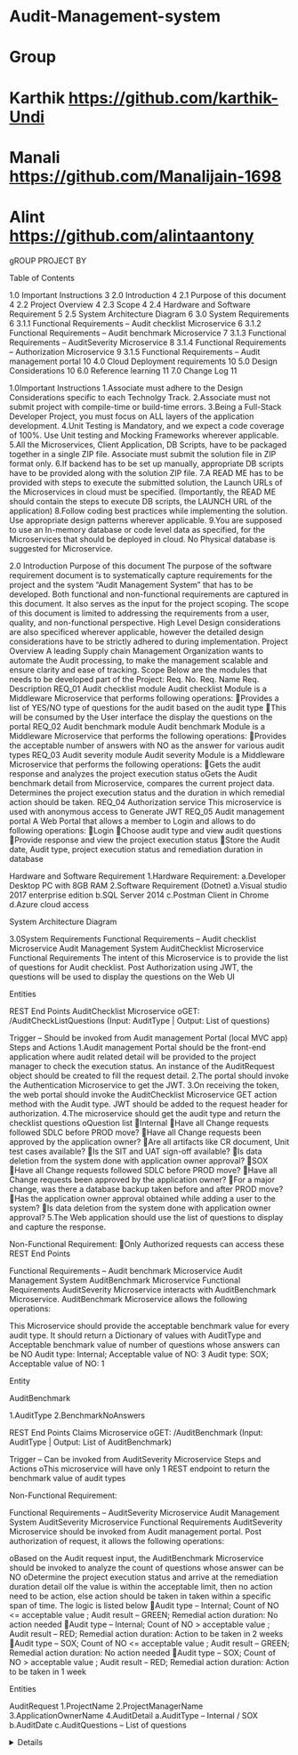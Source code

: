 # Audit-Management-system
# Group 
# Karthik https://github.com/karthik-Undi
# Manali https://github.com/Manalijain-1698
# Alint https://github.com/alintaantony


gROUP PROJECT BY 



Table of Contents

1.0	Important Instructions	3
2.0	Introduction	4
2.1	Purpose of this document	4
2.2	Project Overview	4
2.3	Scope	4
2.4	Hardware and Software Requirement	5
2.5	System Architecture Diagram	6
3.0	System Requirements	6
3.1.1	Functional Requirements – Audit checklist Microservice	6
3.1.2	Functional Requirements – Audit benchmark Microservice	7
3.1.3	Functional Requirements – AuditSeverity Microservice	8
3.1.4	Functional Requirements – Authorization Microservice	9
3.1.5	Functional Requirements – Audit management portal	10
4.0	Cloud Deployment requirements	10
5.0	Design Considerations	10
6.0	Reference learning	11
7.0	Change Log	11














1.0Important Instructions
1.Associate must adhere to the Design Considerations specific to each Technolgy Track.
2.Associate must not submit project with compile-time or build-time errors.
3.Being a Full-Stack Developer Project, you must focus on ALL layers of the application development.
4.Unit Testing is Mandatory, and we expect a code coverage of 100%. Use Unit testing and Mocking Frameworks wherever applicable.
5.All the Microservices, Client Application, DB Scripts, have to be packaged together in a single ZIP file. Associate must submit the solution file in ZIP format only.
6.If backend has to be set up manually, appropriate DB scripts have to be provided along with the solution ZIP file.
7.A READ ME has to be provided with steps to execute the submitted solution, the Launch URLs of the Microservices in cloud must be specified.
(Importantly, the READ ME should contain the steps to execute DB scripts, the LAUNCH URL of the application)
8.Follow coding best practices while implementing the solution. Use appropriate design patterns wherever applicable.
9.You are supposed to use an In-memory database or code level data as specified, for the Microservices that should be deployed in cloud. No Physical database is suggested for Microservice.














2.0
Introduction
Purpose of this document
The purpose of the software requirement document is to systematically capture requirements for the project and the system “Audit Management System” that has to be developed. Both functional and non-functional requirements are captured in this document. It also serves as the input for the project scoping. 
The scope of this document is limited to addressing the requirements from a user, quality, and non-functional perspective. 
High Level Design considerations are also specificed wherever applicable, however the detailed design considerations have to be strictly adhered to during implementation.
Project Overview
A leading Supply chain Management Organization wants to automate the Audit processing, to make the management scalable and ensure clarity and ease of tracking.
Scope
Below are the modules that needs to be developed part of the Project:
Req. No.	Req. Name	Req. Description
REQ_01	Audit checklist module	Audit checklist Module is a Middleware Microservice that performs following operations:
Provides a list of YES/NO type of questions for the audit based on the audit type
This will be consumed by the User interface the display the questions on the portal
REQ_02	Audit benchmark module	Audit benchmark Module is a Middleware Microservice that performs the following operations:
Provides the acceptable number of answers with NO as the answer for various audit types
REQ_03	Audit severity  module	Audit severity Module is a Middleware Microservice that performs the following operations:
Gets the audit response and analyzes the project execution status
oGets the Audit benchmark detail from Microservice, compares the current project data. Determines the project execution status and the duration in which remedial action should be taken.
REQ_04	Authorization service	This microservice is used with anonymous access to Generate JWT
REQ_05	Audit management portal	A Web Portal that allows a member to Login and allows to do following operations:
Login
Choose audit type and view audit questions
Provide response and view the project execution status
Store the Audit date, Audit type, project execution status and remediation duration in database

Hardware and Software Requirement
1.Hardware Requirement:
a.Developer Desktop PC with 8GB RAM
2.Software Requirement (Dotnet)
a.Visual studio 2017 enterprise edition
b.SQL Server 2014
c.Postman Client in Chrome
d.Azure cloud access



System Architecture Diagram


3.0System Requirements
Functional Requirements – Audit checklist Microservice
Audit Management System
	AuditChecklist Microservice
Functional Requirements 
The intent of this Microservice is to provide the list of questions for Audit checklist. Post Authorization using JWT, the questions will be used to display the questions on the Web UI

Entities

REST End Points
AuditChecklist Microservice
oGET: /AuditCheckListQuestions (Input: AuditType | Output: List of questions)

Trigger – Should be invoked from Audit management Portal (local MVC app)
Steps and Actions
1.Audit management Portal should be the front-end application where audit related detail will be provided to the project manager to check the execution status. An instance of the AuditRequest object should be created to fill the request detail.
2.The portal should invoke the Authentication Microservice to get the JWT.
3.On receiving the token, the web portal should invoke the AuditChecklist Microservice GET action method with the Audit type. JWT should be added to the request header for authorization.
4.The microservice should get the audit type and return the checklist questions
oQuestion list 
Internal
Have all Change requests followed SDLC before PROD move?
Have all Change requests been approved by the application owner?
Are all artifacts like CR document, Unit test cases available?
Is the SIT and UAT sign-off available?
Is data deletion from the system done with application owner approval?
SOX
Have all Change requests followed SDLC before PROD move?
Have all Change requests been approved by the application owner?
For a major change, was there a database backup taken before and after PROD move?
Has the application owner approval obtained while adding a user to the system?
Is data deletion from the system done with application owner approval?
5.The Web application should use the list of questions to display and capture the response.

Non-Functional Requirement:
Only Authorized requests can access these REST End Points

Functional Requirements – Audit benchmark Microservice
Audit Management System
	AuditBenchmark Microservice
Functional Requirements 
AuditSeverity Microservice interacts with AuditBenchmark Microservice. AuditBenchmark Microservice allows the following operations:

This Microservice should provide the acceptable benchmark value for every audit type. It should return a Dictionary of values with AuditType and Acceptable benchmark value of number of questions whose answers can be NO
Audit type: Internal; Acceptable value of NO: 3
Audit type: SOX; Acceptable value of NO: 1

Entity

AuditBenchmark

1.AuditType
<Type of audit>
2.BenchmarkNoAnswers
<Acceptable Number of questions whose answer is NO>

REST End Points
Claims Microservice
oGET: /AuditBenchmark (Input: AuditType | Output: List of AuditBenchmark)

Trigger – Can be invoked from AuditSeverity Microservice
Steps and Actions
oThis microservice will have only 1 REST endpoint to return the benchmark value of audit types

Non-Functional Requirement:

Functional Requirements – AuditSeverity Microservice
Audit Management System
	AuditSeverity Microservice
Functional Requirements 
AuditSeverity Microservice should be invoked from Audit management portal. Post authorization of request, it allows the following operations:

oBased on the Audit request input, the AuditBenchmark Microservice should be invoked to analyze the count of questions whose answer can be NO
oDetermine the project execution status and arrive at the remediation duration detail
oIf the value is within the acceptable limit, then no action need to be action, else action should be taken in taken within a specific span of time. The logic is listed below
Audit type – Internal; Count of NO <= acceptable value ; Audit result – GREEN; Remedial action duration: No action needed
Audit type – Internal; Count of NO > acceptable value ; Audit result – RED;  Remedial action duration: Action to be taken in 2 weeks
Audit type – SOX; Count of NO <= acceptable value ; Audit result – GREEN; Remedial action duration: No action needed
Audit type – SOX; Count of NO > acceptable value ; Audit result – RED; Remedial action duration: Action to be taken in 1 week

Entities

AuditRequest
1.ProjectName
<Project on which audit is conducted>
2.ProjectManagerName
<Project manager name>
3.ApplicationOwnerName
<Application owner name>
4.AuditDetail
a.AuditType – Internal / SOX
b.AuditDate
c.AuditQuestions – List of questions
<Details of Audit>


AuditResponse

1.AuditId
<A random number generated to identify the Audit>
2.ProjectExecutionStatus
<The audit result on project execution>
3.RemedialActionDuration
<Duration by which the remedial action should be taken>

REST End Points
AuditSeverity Microservice
oPOST: /ProjectExecutionStatus (Input: AuditRequest | Output: AuditResponse)

Trigger – Can be invoked from Audit management portal
Steps and Actions
oThe portal should invoke the Authentication Microservice to get the JWT.
oThe answers to the audit checklist questions along with the basic project information will be filled in the AuditRequest object. This will be sent as input to the AuditSeverity Microservice
oAuditSeverity microservice should interact with AuditBenchmark service
oThe response from AuditSeverity Microservice along with the basic project information will be stored in the database thru the Web application
Non-Functional Requirement:
Only Authorized requests can access these REST End Points

Functional Requirements – Authorization Microservice
Audit Management System
	Authorization Microservice
Security Requirements 
oCreate JWT
oHave the token expired after specific amount of time say 30 minutes
oHas anonymous access to get the token detail
  

Functional Requirements – Audit management portal
Audit Management System
	Audit management Portal
Client Portal Requirements 
oAudit management Portal  must allow a member to Login. Once successfully logged in, the member do the following operations:
oChoose the audit type to view the list of audit checklist questions
oLet the project manager provide answers to the questions
oInvoke the AuditSeverity Microservice to determine the project execution status
oDisplay the result on the Web UI
oThe audit request detail along with the project execution status and remedial action duration should be saved to the database
oEach of the above operations will reach out to the middleware Microservices that are hosted in cloud.

4.0Cloud Deployment requirements
All the Microservices must be deployed in Cloud
All the Microservices must be independently deployable. They have to use In-memory database or data in the application wherever applicable
The Microservices has to be dockerized and these containers must be hosted in Cloud using CI/CD pipelines
The containers have to be orchestrated using Azure Kubernetes Services.
These services must be consumed from an MVC app running in a local environment.
5.0Design Considerations
Java and Dotnet specific design considerations are attached here. These design specifications, technology features have to be strictly adhered to.



